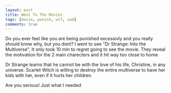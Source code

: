 ```yaml
---
layout: post
title: Went To The Movies
tags: [movie, punish, wtf, sad]
comments: true
---
```

Do you ever feel like you are being punished excessivly and you really should know why, but you dont? I went to see "Dr Strange: Into the Multiverse", It only took 10 min to regret going to see the movie. They reveal the motivation for the 2 main charecters and it hit way too close to home  

Dr Strange learns that he cannot be with the love of his life, Christine, in any universe.
Scarlet Witch is willing to destroy the entire multiverse to have her kids with her, even if it hurts her children.  

Are you serious! Just what I needed
